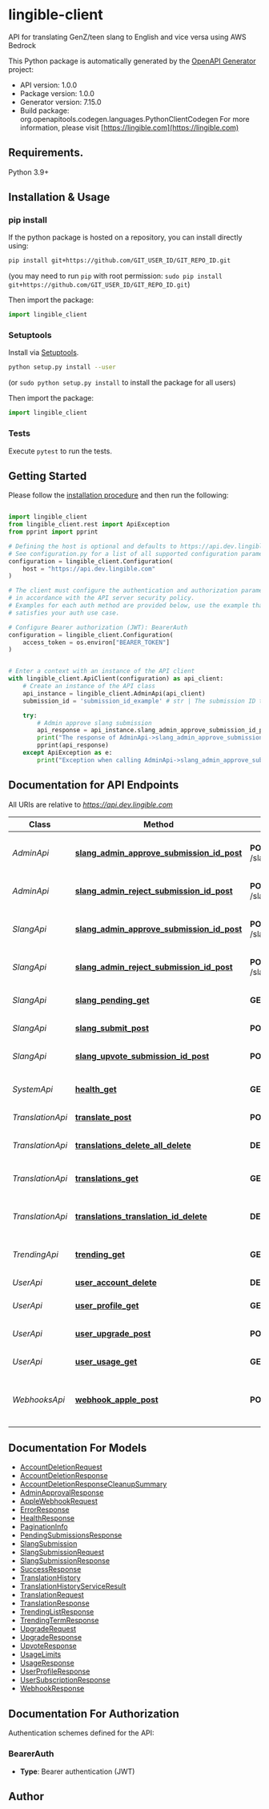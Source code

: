 # lingible-client
API for translating GenZ/teen slang to English and vice versa using AWS Bedrock

This Python package is automatically generated by the [OpenAPI Generator](https://openapi-generator.tech) project:

- API version: 1.0.0
- Package version: 1.0.0
- Generator version: 7.15.0
- Build package: org.openapitools.codegen.languages.PythonClientCodegen
For more information, please visit [https://lingible.com](https://lingible.com)

## Requirements.

Python 3.9+

## Installation & Usage
### pip install

If the python package is hosted on a repository, you can install directly using:

```sh
pip install git+https://github.com/GIT_USER_ID/GIT_REPO_ID.git
```
(you may need to run `pip` with root permission: `sudo pip install git+https://github.com/GIT_USER_ID/GIT_REPO_ID.git`)

Then import the package:
```python
import lingible_client
```

### Setuptools

Install via [Setuptools](http://pypi.python.org/pypi/setuptools).

```sh
python setup.py install --user
```
(or `sudo python setup.py install` to install the package for all users)

Then import the package:
```python
import lingible_client
```

### Tests

Execute `pytest` to run the tests.

## Getting Started

Please follow the [installation procedure](#installation--usage) and then run the following:

```python

import lingible_client
from lingible_client.rest import ApiException
from pprint import pprint

# Defining the host is optional and defaults to https://api.dev.lingible.com
# See configuration.py for a list of all supported configuration parameters.
configuration = lingible_client.Configuration(
    host = "https://api.dev.lingible.com"
)

# The client must configure the authentication and authorization parameters
# in accordance with the API server security policy.
# Examples for each auth method are provided below, use the example that
# satisfies your auth use case.

# Configure Bearer authorization (JWT): BearerAuth
configuration = lingible_client.Configuration(
    access_token = os.environ["BEARER_TOKEN"]
)


# Enter a context with an instance of the API client
with lingible_client.ApiClient(configuration) as api_client:
    # Create an instance of the API class
    api_instance = lingible_client.AdminApi(api_client)
    submission_id = 'submission_id_example' # str | The submission ID to approve

    try:
        # Admin approve slang submission
        api_response = api_instance.slang_admin_approve_submission_id_post(submission_id)
        print("The response of AdminApi->slang_admin_approve_submission_id_post:\n")
        pprint(api_response)
    except ApiException as e:
        print("Exception when calling AdminApi->slang_admin_approve_submission_id_post: %s\n" % e)

```

## Documentation for API Endpoints

All URIs are relative to *https://api.dev.lingible.com*

Class | Method | HTTP request | Description
------------ | ------------- | ------------- | -------------
*AdminApi* | [**slang_admin_approve_submission_id_post**](docs/AdminApi.md#slang_admin_approve_submission_id_post) | **POST** /slang/admin/approve/{submission_id} | Admin approve slang submission
*AdminApi* | [**slang_admin_reject_submission_id_post**](docs/AdminApi.md#slang_admin_reject_submission_id_post) | **POST** /slang/admin/reject/{submission_id} | Admin reject slang submission
*SlangApi* | [**slang_admin_approve_submission_id_post**](docs/SlangApi.md#slang_admin_approve_submission_id_post) | **POST** /slang/admin/approve/{submission_id} | Admin approve slang submission
*SlangApi* | [**slang_admin_reject_submission_id_post**](docs/SlangApi.md#slang_admin_reject_submission_id_post) | **POST** /slang/admin/reject/{submission_id} | Admin reject slang submission
*SlangApi* | [**slang_pending_get**](docs/SlangApi.md#slang_pending_get) | **GET** /slang/pending | Get pending slang submissions
*SlangApi* | [**slang_submit_post**](docs/SlangApi.md#slang_submit_post) | **POST** /slang/submit | Submit new slang term
*SlangApi* | [**slang_upvote_submission_id_post**](docs/SlangApi.md#slang_upvote_submission_id_post) | **POST** /slang/upvote/{submission_id} | Upvote a slang submission
*SystemApi* | [**health_get**](docs/SystemApi.md#health_get) | **GET** /health | Health check endpoint
*TranslationApi* | [**translate_post**](docs/TranslationApi.md#translate_post) | **POST** /translate | Translate teen slang
*TranslationApi* | [**translations_delete_all_delete**](docs/TranslationApi.md#translations_delete_all_delete) | **DELETE** /translations/delete-all | Clear all slang translations
*TranslationApi* | [**translations_get**](docs/TranslationApi.md#translations_get) | **GET** /translations | Get slang translation history
*TranslationApi* | [**translations_translation_id_delete**](docs/TranslationApi.md#translations_translation_id_delete) | **DELETE** /translations/{translationId} | Delete specific slang translation
*TrendingApi* | [**trending_get**](docs/TrendingApi.md#trending_get) | **GET** /trending | Get trending GenZ slang terms
*UserApi* | [**user_account_delete**](docs/UserApi.md#user_account_delete) | **DELETE** /user/account | Delete user account
*UserApi* | [**user_profile_get**](docs/UserApi.md#user_profile_get) | **GET** /user/profile | Get user profile
*UserApi* | [**user_upgrade_post**](docs/UserApi.md#user_upgrade_post) | **POST** /user/upgrade | Upgrade user subscription
*UserApi* | [**user_usage_get**](docs/UserApi.md#user_usage_get) | **GET** /user/usage | Get usage statistics
*WebhooksApi* | [**webhook_apple_post**](docs/WebhooksApi.md#webhook_apple_post) | **POST** /webhook/apple | Apple webhook for subscription notifications


## Documentation For Models

 - [AccountDeletionRequest](docs/AccountDeletionRequest.md)
 - [AccountDeletionResponse](docs/AccountDeletionResponse.md)
 - [AccountDeletionResponseCleanupSummary](docs/AccountDeletionResponseCleanupSummary.md)
 - [AdminApprovalResponse](docs/AdminApprovalResponse.md)
 - [AppleWebhookRequest](docs/AppleWebhookRequest.md)
 - [ErrorResponse](docs/ErrorResponse.md)
 - [HealthResponse](docs/HealthResponse.md)
 - [PaginationInfo](docs/PaginationInfo.md)
 - [PendingSubmissionsResponse](docs/PendingSubmissionsResponse.md)
 - [SlangSubmission](docs/SlangSubmission.md)
 - [SlangSubmissionRequest](docs/SlangSubmissionRequest.md)
 - [SlangSubmissionResponse](docs/SlangSubmissionResponse.md)
 - [SuccessResponse](docs/SuccessResponse.md)
 - [TranslationHistory](docs/TranslationHistory.md)
 - [TranslationHistoryServiceResult](docs/TranslationHistoryServiceResult.md)
 - [TranslationRequest](docs/TranslationRequest.md)
 - [TranslationResponse](docs/TranslationResponse.md)
 - [TrendingListResponse](docs/TrendingListResponse.md)
 - [TrendingTermResponse](docs/TrendingTermResponse.md)
 - [UpgradeRequest](docs/UpgradeRequest.md)
 - [UpgradeResponse](docs/UpgradeResponse.md)
 - [UpvoteResponse](docs/UpvoteResponse.md)
 - [UsageLimits](docs/UsageLimits.md)
 - [UsageResponse](docs/UsageResponse.md)
 - [UserProfileResponse](docs/UserProfileResponse.md)
 - [UserSubscriptionResponse](docs/UserSubscriptionResponse.md)
 - [WebhookResponse](docs/WebhookResponse.md)


<a id="documentation-for-authorization"></a>
## Documentation For Authorization


Authentication schemes defined for the API:
<a id="BearerAuth"></a>
### BearerAuth

- **Type**: Bearer authentication (JWT)


## Author
